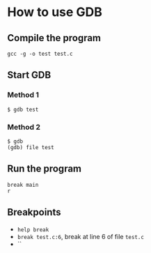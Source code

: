 # How to use GDB

## Compile the program

```
gcc -g -o test test.c
```

## Start GDB

### Method 1

```
$ gdb test
```

### Method 2

```
$ gdb
(gdb) file test
```

## Run the program

```
break main
r
```

## Breakpoints

- `help break`
- `break test.c:6`, break at line 6 of file `test.c`
- ``
